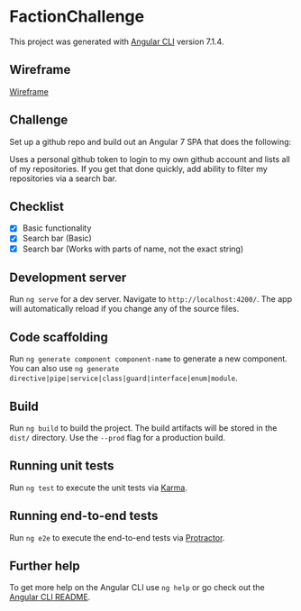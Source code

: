 # FactionChallenge

This project was generated with [Angular CLI](https://github.com/angular/angular-cli) version 7.1.4.

## Wireframe

[Wireframe](https://imgur.com/hapD92c)

## Challenge

Set up a github repo and build out an Angular 7 SPA that does the following:

Uses a personal github token to login to my own github account and lists all of my repositories. If you get that done quickly, add ability to filter my repositories via a search bar.

## Checklist

- [x] Basic functionality
- [x] Search bar (Basic)
- [x] Search bar (Works with parts of name, not the exact string)

## Development server

Run `ng serve` for a dev server. Navigate to `http://localhost:4200/`. The app will automatically reload if you change any of the source files.

## Code scaffolding

Run `ng generate component component-name` to generate a new component. You can also use `ng generate directive|pipe|service|class|guard|interface|enum|module`.

## Build

Run `ng build` to build the project. The build artifacts will be stored in the `dist/` directory. Use the `--prod` flag for a production build.

## Running unit tests

Run `ng test` to execute the unit tests via [Karma](https://karma-runner.github.io).

## Running end-to-end tests

Run `ng e2e` to execute the end-to-end tests via [Protractor](http://www.protractortest.org/).

## Further help

To get more help on the Angular CLI use `ng help` or go check out the [Angular CLI README](https://github.com/angular/angular-cli/blob/master/README.md).
